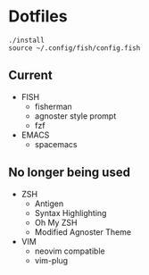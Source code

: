 # Dotfiles

```
./install
source ~/.config/fish/config.fish
```

## Current
+ FISH
    + fisherman
    + agnoster style prompt
    + fzf
+ EMACS
    + spacemacs

## No longer being used
+ ZSH
    + Antigen
    + Syntax Highlighting
    + Oh My ZSH
    + Modified Agnoster Theme
+ VIM
    + neovim compatible
    + vim-plug
